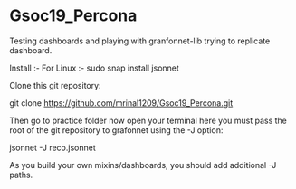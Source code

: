 # Gsoc19_Percona
Testing dashboards and playing with granfonnet-lib trying to replicate dashboard.


Install :-
For Linux :- sudo snap install jsonnet

Clone this git repository:

git clone https://github.com/mrinal1209/Gsoc19_Percona.git

Then go to practice folder now open your terminal here you must pass the root of the git repository to grafonnet using the -J option:

jsonnet -J <path> reco.jsonnet

As you build your own mixins/dashboards, you should add additional -J paths.
